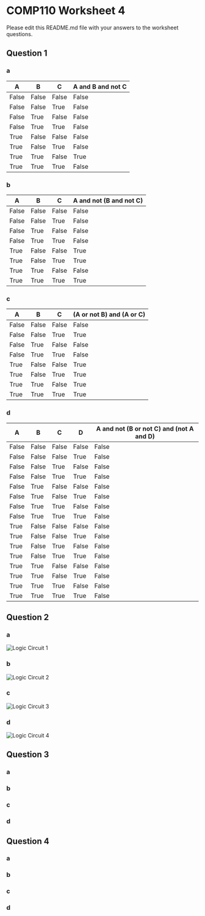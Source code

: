 # COMP110 Worksheet 4

Please edit this README.md file with your answers to the worksheet questions.

## Question 1

### a
|A     |B     |C     |A and B and not C|
|------|------|------|-----------------|
|False |False |False |False            |
|False |False |True  |False            |
|False |True  |False |False            |
|False |True  |True  |False            |
|True  |False |False |False            |
|True  |False |True  |False            |
|True  |True  |False |True             |
|True  |True  |True  |False            |

### b
|A     |B     |C     |A and not (B and not C)|
|------|------|------|-----------------------|
|False |False |False |False                  |
|False |False |True  |False                  |
|False |True  |False |False                  |
|False |True  |True  |False                  |
|True  |False |False |True                   |
|True  |False |True  |True                   |
|True  |True  |False |False                  |
|True  |True  |True  |True                   |

### c
|A     |B     |C     |(A or not B) and (A or C)|
|------|------|------|-------------------------|
|False |False |False |False                    |
|False |False |True  |True                     |
|False |True  |False |False                    |
|False |True  |True  |False                    |
|True  |False |False |True                     |
|True  |False |True  |True                     |
|True  |True  |False |True                     |
|True  |True  |True  |True                     |

### d
|A     |B     |C     |D     |A and not (B or not C) and (not A and D)|
|------|------|------|------|----------------------------------------|
|False |False |False |False |False                                   |
|False |False |False |True  |False                                   |
|False |False |True  |False |False                                   |
|False |False |True  |True  |False                                   |
|False |True  |False |False |False                                   |
|False |True  |False |True  |False                                   |
|False |True  |True  |False |False                                   |
|False |True  |True  |True  |False                                   |
|True  |False |False |False |False                                   |
|True  |False |False |True  |False                                   |
|True  |False |True  |False |False                                   |
|True  |False |True  |True  |False                                   |
|True  |True  |False |False |False                                   |
|True  |True  |False |True  |False                                   |
|True  |True  |True  |False |False                                   |
|True  |True  |True  |True  |False                                   |

## Question 2

### a
![Logic Circuit 1](https://github.com/JIMBLYB/comp110-worksheet-4/blob/master/Logic%20Circuit%201.PNG)

### b
![Logic Circuit 2](https://github.com/JIMBLYB/comp110-worksheet-4/blob/master/Logic%20Circuit%202.PNG)

### c
![Logic Circuit 3](https://github.com/JIMBLYB/comp110-worksheet-4/blob/master/Logic%20Circuit%203.PNG)

### d
![Logic Circuit 4](https://github.com/JIMBLYB/comp110-worksheet-4/blob/master/Logic%20Circuit%204.PNG)

## Question 3

### a

### b

### c

### d

## Question 4

### a

### b

### c

### d


